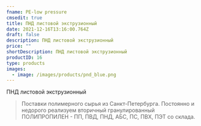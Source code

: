```yaml
---
fname: PE-low pressure
cmsedit: true
title: ПНД листовой экструзионный
date: 2021-12-16T13:16:00.764Z
draft: false
description: ПНД листовой экструзионный
price: ""
shortDescription: ПНД листовой экструзионный
productID: 16
type: products
images:
  - image: /images/products/pnd_blue.png
---
```

ПНД листовой экструзионный

> Поставки полимерного сырья из Санкт-Петербурга. Постоянно и недорого реализуем вторичный гранулированный ПОЛИПРОПИЛЕН - ПП, ПВД, ПНД, АБС, ПС, ПВХ, ПЭТ со склада.